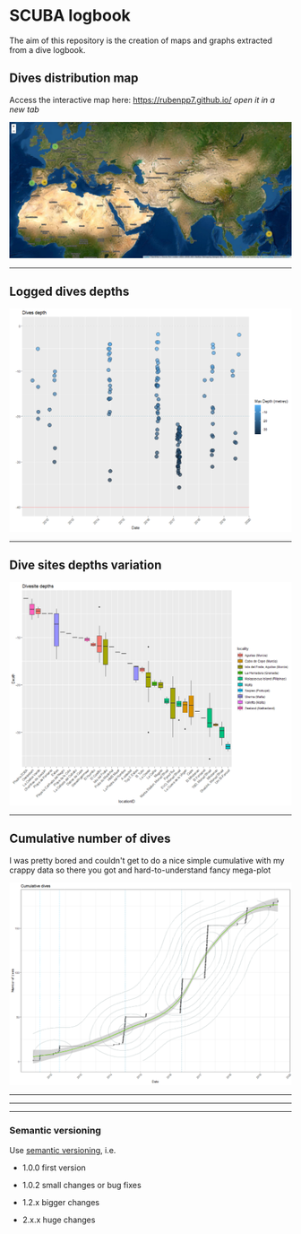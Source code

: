 # SCUBA logbook

The aim of this repository is the creation of maps and graphs extracted from a dive logbook.

## Dives distribution map

Access the interactive map here:
<a href="https://rubenpp7.github.io/" target="_blank">https://rubenpp7.github.io/</a> <i> open it in a new tab </i>


![distribution](images/logbook_map.png)

***


## Logged dives depths

![logged_depths](images/logged_depths.png)  

***


## Dive sites depths variation

![divesite_depths](images/divesite_depths.png)

***


## Cumulative number of dives
I was pretty bored and couldn't get to do a nice simple cumulative with my crappy data so there you got and hard-to-understand fancy mega-plot

![cum_dives](images/cum_dives.png)  

***
***  
***


###  Semantic versioning
Use [semantic versioning](https://semver.org/), i.e. 

* 1.0.0 first version

* 1.0.2 small changes or bug fixes

* 1.2.x bigger changes

* 2.x.x huge changes
